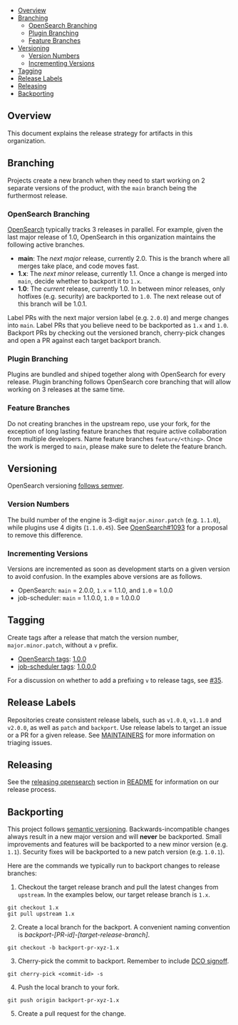 - [Overview](#overview)
- [Branching](#branching)
  - [OpenSearch Branching](#opensearch-branching)
  - [Plugin Branching](#plugin-branching)
  - [Feature Branches](#feature-branches)
- [Versioning](#versioning)
  - [Version Numbers](#version-numbers)
  - [Incrementing Versions](#incrementing-versions)
- [Tagging](#tagging)
- [Release Labels](#release-labels)
- [Releasing](#releasing)
- [Backporting](#backporting)

## Overview

This document explains the release strategy for artifacts in this organization.

## Branching

Projects create a new branch when they need to start working on 2 separate versions of the product, with the `main` branch being the furthermost release. 

### OpenSearch Branching

[OpenSearch](https://github.com/opensearch-project/OpenSearch) typically tracks 3 releases in parallel. For example, given the last major release of 1.0, OpenSearch in this organization maintains the following active branches.

* **main**: The _next major_ release, currently 2.0. This is the branch where all merges take place, and code moves fast.
* **1.x**: The _next minor_ release, currently 1.1. Once a change is merged into `main`, decide whether to backport it to `1.x`.
* **1.0**: The _current_ release, currently 1.0. In between minor releases, only hotfixes (e.g. security) are backported to `1.0`. The next release out of this branch will be 1.0.1.

Label PRs with the next major version label (e.g. `2.0.0`) and merge changes into `main`. Label PRs that you believe need to be backported as `1.x` and `1.0`. Backport PRs by checking out the versioned branch, cherry-pick changes and open a PR against each target backport branch.

### Plugin Branching

Plugins are bundled and shiped together along with OpenSearch for every release. Plugin branching follows OpenSearch core branching that will allow working on 3 releases at the same time.

### Feature Branches

Do not creating branches in the upstream repo, use your fork, for the exception of long lasting feature branches that require active collaboration from multiple developers. Name feature branches `feature/<thing>`. Once the work is merged to `main`, please make sure to delete the feature branch.

## Versioning

OpenSearch versioning [follows semver](https://opensearch.org/blog/technical-post/2021/08/what-is-semver/). 

### Version Numbers

The build number of the engine is 3-digit `major.minor.patch` (e.g. `1.1.0`), while plugins use 4 digits (`1.1.0.45`). See [OpenSearch#1093](https://github.com/opensearch-project/OpenSearch/issues/1093) for a proposal to remove this difference. 

### Incrementing Versions

Versions are incremented as soon as development starts on a given version to avoid confusion. In the examples above versions are as follows.

* OpenSearch: `main` = 2.0.0, `1.x` = 1.1.0, and `1.0` = 1.0.0
* job-scheduler: `main` = 1.1.0.0, `1.0` = 1.0.0.0

## Tagging

Create tags after a release that match the version number, `major.minor.patch`, without a `v` prefix.

* [OpenSearch tags](https://github.com/opensearch-project/OpenSearch/tags): [1.0.0](https://github.com/opensearch-project/OpenSearch/releases/tag/1.0.0)
* [job-scheduler tags](https://github.com/opensearch-project/job-scheduler/tags): [1.0.0.0](https://github.com/opensearch-project/job-scheduler/releases/tag/1.0.0.0)

For a discussion on whether to add a prefixing `v` to release tags, see [#35](https://github.com/opensearch-project/.github/issues/35).  

## Release Labels

Repositories create consistent release labels, such as `v1.0.0`, `v1.1.0` and `v2.0.0`, as well as `patch` and `backport`. Use release labels to target an issue or a PR for a given release. See [MAINTAINERS](MAINTAINERS.md#triage-open-issues) for more information on triaging issues.

## Releasing

See the [releasing opensearch](README.md#releasing-opensearch) section in [README](README.md) for information on our release process.

## Backporting

This project follows [semantic versioning](https://semver.org/spec/v2.0.0.html). Backwards-incompatible changes always result in a new major version and will __never__ be backported. Small improvements and features will be backported to a new minor version (e.g. `1.1`). Security fixes will be backported to a new patch version (e.g. `1.0.1`).

Here are the commands we typically run to backport changes to release branches:

1. Checkout the target release branch and pull the latest changes from `upstream`. In the examples below, our target release branch is `1.x`.

```
git checkout 1.x
git pull upstream 1.x
```

2. Create a local branch for the backport. A convenient naming convention is _backport-\[PR-id\]-\[target-release-branch\]_.

```
git checkout -b backport-pr-xyz-1.x
```

3. Cherry-pick the commit to backport. Remember to include [DCO signoff](CONTRIBUTING.md#developer-certificate-of-origin).

```
git cherry-pick <commit-id> -s
```

4. Push the local branch to your fork.

```
git push origin backport-pr-xyz-1.x
```

5. Create a pull request for the change.